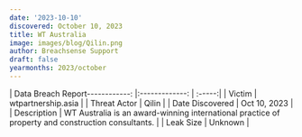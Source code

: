 ```yaml
---
date: '2023-10-10'
discovered: October 10, 2023
title: WT Australia
image: images/blog/Qilin.png
author: Breachsense Support
draft: false
yearmonths: 2023/october
---
```


| Data Breach Report------------:     |:-------------:    | :-----:|
| Victim      | wtpartnership.asia      | 
| Threat Actor      | Qilin      | 
| Date Discovered      | Oct 10, 2023      | 
| Description      | WT Australia is an award-winning international practice of property and construction consultants.      | 
| Leak Size      | Unknown      | 

